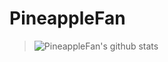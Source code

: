 # PineappleFan

> <img align="center" alt="PineappleFan's github stats" src="https://github-readme-stats-rust-six.vercel.app/api?username=pineapplefan1234YT&show_icons=true&hide_border=true" />
